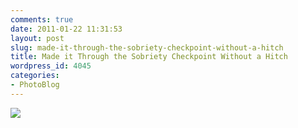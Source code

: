 ```yaml
---
comments: true
date: 2011-01-22 11:31:53
layout: post
slug: made-it-through-the-sobriety-checkpoint-without-a-hitch
title: Made it Through the Sobriety Checkpoint Without a Hitch
wordpress_id: 4045
categories:
- PhotoBlog
---
```


![](http://ryanfitzer.com/main/wp-content/uploads/2011/01/photo3-950x709.jpg)

